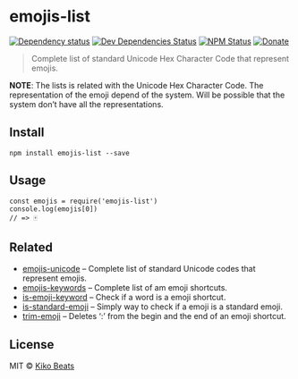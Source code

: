 emojis-list
===========

[![Dependency status](http://img.shields.io/david/Kikobeats/emojis-list.svg?style=flat-square)](https://david-dm.org/Kikobeats/emojis-list) [![Dev Dependencies Status](http://img.shields.io/david/dev/Kikobeats/emojis-list.svg?style=flat-square)](https://david-dm.org/Kikobeats/emojis-list#info=devDependencies) [![NPM Status](http://img.shields.io/npm/dm/emojis-list.svg?style=flat-square)](https://www.npmjs.org/package/emojis-list) [![Donate](https://img.shields.io/badge/donate-paypal-blue.svg?style=flat-square)](https://paypal.me/kikobeats)

> Complete list of standard Unicode Hex Character Code that represent emojis.

**NOTE**: The lists is related with the Unicode Hex Character Code. The representation of the emoji depend of the system. Will be possible that the system don’t have all the representations.

Install
-------

    npm install emojis-list --save

Usage
-----

    const emojis = require('emojis-list')
    console.log(emojis[0])
    // => 🀄

Related
-------

-   [emojis-unicode](https://github.com/Kikobeats/emojis-unicode) – Complete list of standard Unicode codes that represent emojis.
-   [emojis-keywords](https://github.com/Kikobeats/emojis-keywords) – Complete list of am emoji shortcuts.
-   [is-emoji-keyword](https://github.com/Kikobeats/is-emoji-keyword) – Check if a word is a emoji shortcut.
-   [is-standard-emoji](https://github.com/kikobeats/is-standard-emoji) – Simply way to check if a emoji is a standard emoji.
-   [trim-emoji](https://github.com/Kikobeats/trim-emoji) – Deletes ‘:’ from the begin and the end of an emoji shortcut.

License
-------

MIT © [Kiko Beats](http://www.kikobeats.com)
